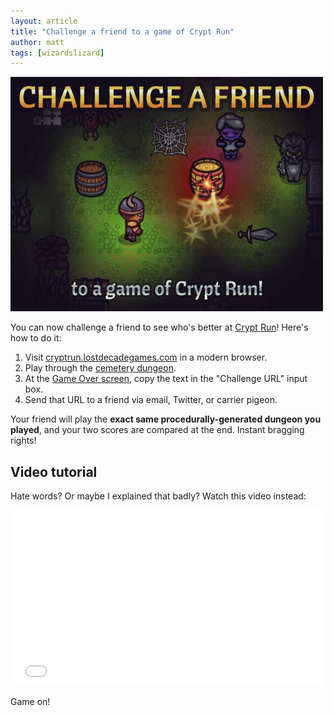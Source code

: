 ```yaml
---
layout: article
title: "Challenge a friend to a game of Crypt Run"
author: matt
tags: [wizardslizard]
---
```

<div class="full-frame">
	<a href="http://cryptrun.lostdecadegames.com/">
		<img alt="Crypt Run" src="/media/images/posts/cryptRun/caf.jpg">
	</a>
</div>

You can now challenge a friend to see who's better at [Crypt Run](http://www.cryptrun.com/)! Here's how to do it:

1. Visit [cryptrun.lostdecadegames.com](http://cryptrun.lostdecadegames.com/) in a modern browser.
2. Play through the [cemetery dungeon](/media/images/posts/cryptRun/cemetery.jpg).
3. At the [Game Over screen](/media/images/posts/cryptRun/gameOver.jpg), copy the text in the "Challenge URL" input box.
4. Send that URL to a friend via email, Twitter, or carrier pigeon.

Your friend will play the **exact same procedurally-generated dungeon you played**, and your two scores are compared at the end. Instant bragging rights!

## Video tutorial

Hate words? Or maybe I explained that badly? Watch this video instead:

<div class="full-frame">
	<iframe width="500" height="281" src="//www.youtube.com/embed/hXc69T8Szvk" frameborder="0"> </iframe>
</div>

Game on!
